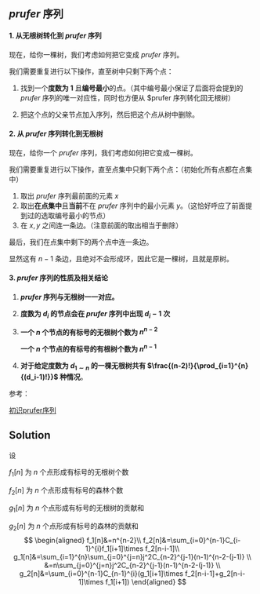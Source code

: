 ## $prufer$ 序列

#### 1. 从无根树转化到 $prufer$ 序列

现在，给你一棵树，我们考虑如何把它变成 $prufer$ 序列。

我们需要重复进行以下操作，直至树中只剩下两个点：

1. 找到一个**度数为 $1$** 且**编号最小**的点。（其中编号最小保证了后面将会提到的 $prufer$ 序列的唯一对应性，同时也方便从 $prufer​ 序列转化回无根树）

2. 把这个点的父亲节点加入序列，然后把这个点从树中删除。

#### 2. 从 $prufer$ 序列转化到无根树

现在，给你一个 $prufer$ 序列，我们考虑如何把它变成一棵树。

我们需要重复进行以下操作，直至点集中只剩下两个点：（初始化所有点都在点集中）

1. 取出 $prufer$ 序列最前面的元素 $x$
2. 取出**在点集中**且**当前**不在 $prufer$ 序列中的最小元素 $y$。（这恰好呼应了前面提到过的选取编号最小的节点）
3. 在 $x,y$ 之间连一条边。（注意前面的取出相当于删除）

最后，我们在点集中剩下的两个点中连一条边。

显然这有 $n−1$ 条边，且绝对不会形成环，因此它是一棵树，且就是原树。

#### 3.  $prufer$ 序列的性质及相关结论

1. **$prufer$ 序列与无根树一一对应。**

2. **度数为 $d_i$ 的节点会在 $prufer$ 序列中出现 $d_i−1$ 次**

3. **一个 $n$ 个节点的有标号的无根树个数为 $n^{n−2}$**

   **一个 $n$ 个节点的有标号的有根树个数为 $n^{n−1}$**

4. **对于给定度数为 $d_{1∼n}$ 的一棵无根树共有 $\frac{(n-2)!}{\prod_{i=1}^{n}{(d_i-1)!}}$ 种情况**。

参考：

[初识prufer序列](https://www.cnblogs.com/chenxiaoran666/p/prufer.html)



## Solution

设

$f_1[n]$ 为 $n$ 个点形成有标号的无根树个数

$f_2[n]$ 为 $n$ 个点形成有标号的森林个数

$g_1[n]$ 为 $n$ 个点形成有标号的无根树的贡献和

$g_2[n]$ 为 $n$ 个点形成有标号的森林的贡献和
$$
\begin{aligned}
f_1[n]&=n^{n-2}\\
f_2[n]&=\sum_{i=0}^{n-1}C_{i-1}^{i}f_1[i+1]\times f_2[n-i-1]\\
g_1[n]&=\sum_{i=1}^{n}\sum_{j=0}^{j=n}j^2C_{n-2}^{j-1}(n-1)^{n-2-(j-1)} \\
&=n\sum_{j=0}^{j=n}j^2C_{n-2}^{j-1}(n-1)^{n-2-(j-1)} \\
g_2[n]&=\sum_{i=0}^{n-1}C_{n-1}^{i}(g_1[i+1]\times f_2[n-i-1]+g_2[n-i-1]\times f_1[i+1])
\end{aligned}
$$
